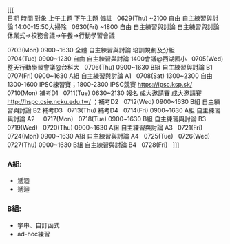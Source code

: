 [[[  
日期	時間	對象	上午主題	下午主題	備註  
0629(Thu)	~2100	自由		自主練習與討論	14:00-15:50大掃除  
0630(Fri)	~1800	自由	自主練習與討論	自主練習與討論	休業式->校務會議->午餐->行動學習會議  
					  
0703(Mon)	0900~1630	全體	自主練習與討論	培訓規劃及分組	  
0704(Tue)	0900~1230	自由	自主練習與討論		1400會議@西湖國小  
0705(Wed)					整天行動學習會議@台科大  
0706(Thu)	0900~1630	B組	自主練習與討論	B1	  
0707(Fri)	0900~1630	A組	自主練習與討論	A1	  
0708(Sat)	1300~2300	自由		1300-1600 IPSC練習賽；1800-2300 IPSC競賽	https://ipsc.ksp.sk/  
				  
0710(Mon)					補考D1  
0711(Tue)	0630~2130	報名	成大邀請賽	成大邀請賽	http://hspc.csie.ncku.edu.tw/ ；補考D2  
0712(Wed)	0900~1630	B組	自主練習與討論	B2	補考D3  
0713(Thu)					補考D4  
0714(Fri)	0900~1630	A組	自主練習與討論	A2	  
					  
0717(Mon)					  
0718(Tue)	0900~1630	B組	自主練習與討論	B3	  
0719(Wed)					  
0720(Thu)	0900~1630	A組	自主練習與討論	A3	  
0721(Fri)					  
					  
0724(Mon)	0900~1630	A組	自主練習與討論	A4	  
0725(Tue)					  
0726(Wed)					  
0727(Thu)	0900~1630	B組	自主練習與討論	B4	  
0728(Fri)					  
]]]  

### A組:
* 遞迴
* 遞迴

### B組:
* 字串、自訂函式
* ad-hoc練習
